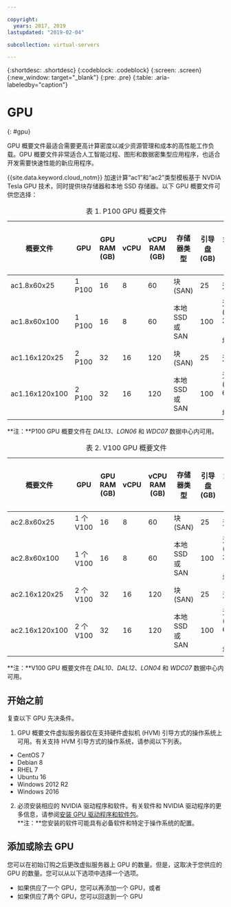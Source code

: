 ```yaml
---

copyright:
  years: 2017, 2019
lastupdated: "2019-02-04"

subcollection: virtual-servers

---
```


{:shortdesc: .shortdesc}
{:codeblock: .codeblock}
{:screen: .screen}
{:new_window: target="_blank"}
{:pre: .pre}
{:table: .aria-labeledby="caption"}

# GPU
{: #gpu}

GPU 概要文件最适合需要更高计算密度以减少资源管理和成本的高性能工作负载。GPU 概要文件非常适合人工智能过程、图形和数据密集型应用程序，也适合开发需要快速性能的新应用程序。

{{site.data.keyword.cloud_notm}} 加速计算“ac1”和“ac2”类型模板基于 NVDIA Tesla GPU 技术，同时提供块存储器和本地 SSD 存储器。以下 GPU 概要文件可供您选择：  

  <table>
<CAPTION>表 1. P100 GPU 概要文件</CAPTION>
<THEAD>
<TR>
<th>概要文件</th>
<th>GPU</th>
<th>GPU RAM (GB)</th>
<th>vCPU</th>
<th>vCPU RAM (GB)</th>
<th>存储器类型</th>
<th>引导盘 (GB)</th>
<th>辅助盘（2 个或 3 个）(GB)</th>
</TR>
</THEAD>
<TBODY>
<tr>
<td>ac1.8x60x25</td>
<td>1 P100</td>
<td>16</td>
<td>8</td>
<td>60</td>
<td>块 (SAN)</td>
<td>25</td>
<td>无</td>
</tr>
<tr>
<td>ac1.8x60x100</td>
<td>1 P100</td>
<td>16</td>
<td>8</td>
<td>60</td>
<td>本地 SSD 或 SAN</td>
<td>100</td>
<td>无 (SAN)<br>300（本地）</td>
</tr>
<tr>
<td>ac1.16x120x25</td>
<td>2 P100</td>
<td>32</td>
<td>16</td>
<td>120</td>
<td>块 (SAN)</td>
<td>25</td>
<td>无</td>
</tr>
<tr>
<td>ac1.16x120x100</td>
<td>2 P100</td>
<td>32</td>
<td>16</td>
<td>120</td>
<td>本地 SSD 或 SAN</td>
<td>100</td>
<td>无 (SAN)<br>600（本地）</td></tr>

</TBODY>
</table>

**注：**P100 GPU 概要文件在 _DAL13_、_LON06_ 和 _WDC07_ 数据中心内可用。

<table>
<CAPTION>表 2. V100 GPU 概要文件</CAPTION>
<THEAD>
<TR>
<th>概要文件</th>
<th>GPU</th>
<th>GPU RAM (GB)</th>
<th>vCPU</th>
<th>vCPU RAM (GB)</th>
<th>存储器类型</th>
<th>引导盘 (GB)</th>
<th>辅助盘（2 个或 3 个）(GB)</th>
</TR>
</THEAD>
<TBODY>
<tr>
<td>ac2.8x60x25</td>
<td>1 个 V100</td>
<td>16</td>
<td>8</td>
<td>60</td>
<td>块 (SAN)</td>
<td>25</td>
<td>无</td>
</tr>
<tr>
<td>ac2.8x60x100</td>
<td>1 个 V100</td>
<td>16</td>
<td>8</td>
<td>60</td>
<td>本地 SSD 或 SAN</td>
<td>100</td>
<td>无 (SAN)<br>300（本地）</td>
</tr>
<tr>
<td>ac2.16x120x25</td>
<td>2 个 V100</td>
<td>32</td>
<td>16</td>
<td>120</td>
<td>块 (SAN)</td>
<td>25</td>
<td>无</td>
</tr>
<tr>
<td>ac2.16x120x100</td>
<td>2 个 V100</td>
<td>32</td>
<td>16</td>
<td>120</td>
<td>本地 SSD 或 SAN</td>
<td>100</td>
<td>无 (SAN)<br>600（本地）</td></tr>

</TBODY>
</table>

**注：**V100 GPU 概要文件在 _DAL10_、_DAL12_、_LON04_ 和 _WDC07_ 数据中心内可用。


## 开始之前
复查以下 GPU 先决条件。

1. GPU 概要文件虚拟服务器仅在支持硬件虚拟机 (HVM) 引导方式的操作系统上可用。有关支持 HVM 引导方式的操作系统，请参阅以下列表。  
  - CentOS 7
  - Debian 8
  - RHEL 7
  - Ubuntu 16
  - Windows 2012 R2
  - Windows 2016

2. 必须安装相应的 NVIDIA 驱动程序和软件。有关软件和 NVIDIA 驱动程序的更多信息，请参阅[安装 GPU 驱动程序和软件包](/docs/vsi?topic=virtual-servers-installing-gpu-drivers-and-software-packages)。  
**注：**您安装的软件可能具有必备软件和特定于操作系统的配置。

## 添加或除去 GPU
您可以在初始订购之后更改虚拟服务器上 GPU 的数量。但是，这取决于您供应的 GPU 的数量。您可以从以下选项中选择一个选项。

- 如果供应了一个 GPU，您可以再添加一个 GPU，或者
- 如果供应了两个 GPU，您可以回退到一个 GPU
